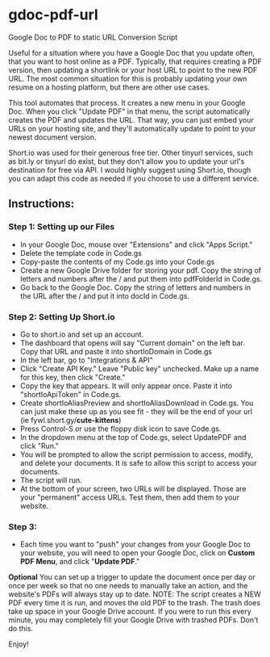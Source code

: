 # gdoc-pdf-url
Google Doc to PDF to static URL Conversion Script

Useful for a situation where you have a Google Doc that you update often, that you want to host online as a PDF. Typically, that requires creating a PDF version, then updating a shortlink or your host URL to point to the new PDF URL. The most common situation for this is probably updating your own resume on a hosting platform, but there are other use cases.

This tool automates that process. It creates a new menu in your Google Doc. When you click "Update PDF" in that menu, the script automatically creates the PDF and updates the URL. That way, you can just embed your URLs on your hosting site, and they'll automatically update to point to your newest document version.

Short.io was used for their generous free tier. Other tinyurl services, such as bit.ly or tinyurl do exist, but they don't allow you to update your url's destination for free via API. I would highly suggest using Short.io, though you can adapt this code as needed if you choose to use a different service.

## Instructions:

### Step 1: Setting up our Files
- In your Google Doc, mouse over "Extensions" and click "Apps Script."
- Delete the template code in Code.gs
- Copy-paste the contents of my Code.gs into your Code.gs
- Create a new Google Drive folder for storing your pdf. Copy the string of letters and numbers after the / and put them into pdfFolderId in Code.gs.
- Go back to the Google Doc. Copy the string of letters and numbers in the URL after the / and put it into docId in Code.gs.

### Step 2: Setting Up Short.io
- Go to short.io and set up an account.
- The dashboard that opens will say "Current domain" on the left bar. Copy that URL and paste it into shortIoDomain in Code.gs
- In the left bar, go to "Integrations & API"
- Click "Create API Key." Leave "Public key" unchecked. Make up a name for this key, then click "Create."
- Copy the key that appears. It will only appear once. Paste it into "shortIoApiToken" in Code.gs.
- Create shortIoAliasPreview and shortIoAliasDownload in Code.gs. You can just make these up as you see fit - they will be the end of your url (ie fywl.short.gy/**cute-kittens**)
- Press Control-S or use the floppy disk icon to save Code.gs.
- In the dropdown menu at the top of Code.gs, select UpdatePDF and click "Run."
- You will be prompted to allow the script permission to access, modify, and delete your documents. It is safe to allow this script to access your documents.
- The script will run.
- At the bottom of your screen, two URLs will be displayed. Those are your "permanent" access URLs. Test them, then add them to your website.

### Step 3: 

- Each time you want to "push" your changes from your Google Doc to your website, you will need to open your Google Doc, click on **Custom PDF Menu**, and click "**Update PDF**."

**Optional** You can set up a trigger to update the document once per day or once per week so that no one needs to manually take an action, and the website's PDFs will always stay up to date.
NOTE: The script creates a NEW PDF every time it is run, and moves the old PDF to the trash. The trash does take up space in your Google Drive account. If you were to run this every minute, you may completely fill your Google Drive with trashed PDFs. Don't do this.

Enjoy!
